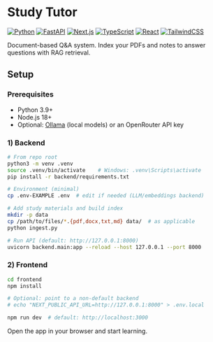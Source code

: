 # Study Tutor

[![Python](https://img.shields.io/badge/Python-3.9+-3776AB?logo=python&logoColor=white)](https://www.python.org/)
[![FastAPI](https://img.shields.io/badge/FastAPI-0.104+-009688?logo=fastapi&logoColor=white)](https://fastapi.tiangolo.com/)
[![Next.js](https://img.shields.io/badge/Next.js-14-000000?logo=next.js&logoColor=white)](https://nextjs.org/)
[![TypeScript](https://img.shields.io/badge/TypeScript-5.0+-3178C6?logo=typescript&logoColor=white)](https://www.typescriptlang.org/)
[![React](https://img.shields.io/badge/React-18-61DAFB?logo=react&logoColor=black)](https://react.dev/)
[![TailwindCSS](https://img.shields.io/badge/Tailwind-3.x-38B2AC?logo=tailwind-css&logoColor=white)](https://tailwindcss.com/)

Document-based Q&A system. Index your PDFs and notes to answer questions with RAG retrieval.

## Setup

### Prerequisites
- Python 3.9+
- Node.js 18+
- Optional: [Ollama](https://ollama.ai/) (local models) or an OpenRouter API key

### 1) Backend
```bash
# From repo root
python3 -m venv .venv
source .venv/bin/activate    # Windows: .venv\Scripts\activate
pip install -r backend/requirements.txt

# Environment (minimal)
cp .env-EXAMPLE .env  # edit if needed (LLM/embeddings backend)

# Add study materials and build index
mkdir -p data
cp /path/to/files/*.{pdf,docx,txt,md} data/  # as applicable
python ingest.py

# Run API (default: http://127.0.0.1:8000)
uvicorn backend.main:app --reload --host 127.0.0.1 --port 8000
```

### 2) Frontend
```bash
cd frontend
npm install

# Optional: point to a non-default backend
# echo "NEXT_PUBLIC_API_URL=http://127.0.0.1:8000" > .env.local

npm run dev  # default: http://localhost:3000
```

Open the app in your browser and start learning.
